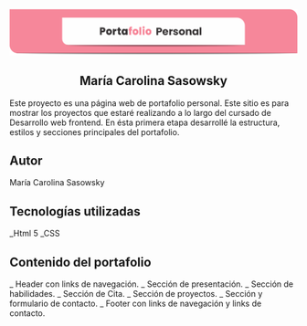 ![](/assets/img/encabezado.png)

## <center>María Carolina Sasowsky</center>


Este proyecto es una página web de portafolio personal.  Este sitio es para mostrar los proyectos que estaré realizando a lo largo del cursado de Desarrollo web frontend. En ésta primera etapa desarrollé la estructura, estilos y secciones principales del portafolio.

## Autor

María Carolina Sasowsky

## Tecnologías utilizadas

_Html 5
_CSS

## Contenido del portafolio

_ Header con links de navegación.
_ Sección de presentación.
_ Sección de habilidades.
_ Sección de Cita.
_ Sección de proyectos.
_ Sección y formulario de contacto.
_ Footer con links de navegación y links de contacto.

